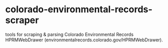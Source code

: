 # colorado-environmental-records-scraper
tools for scraping &amp; parsing Colorado Environmental Records HPRMWebDrawer (environmentalrecords.colorado.gov/HPRMWebDrawer).
